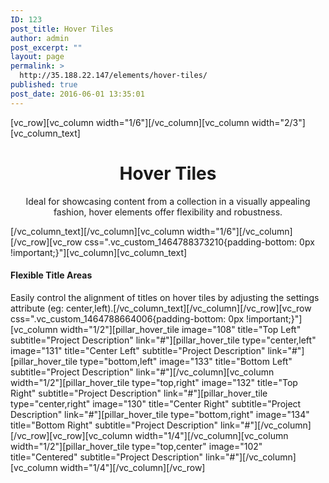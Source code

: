 ```yaml
---
ID: 123
post_title: Hover Tiles
author: admin
post_excerpt: ""
layout: page
permalink: >
  http://35.188.22.147/elements/hover-tiles/
published: true
post_date: 2016-06-01 13:35:01
---
```

[vc_row][vc_column width="1/6"][/vc_column][vc_column width="2/3"][vc_column_text]
<h1 style="text-align: center;">Hover Tiles</h1>
<p class="lead" style="text-align: center;">Ideal for showcasing content from a collection in a visually appealing fashion, hover elements offer flexibility and robustness.</p>
[/vc_column_text][/vc_column][vc_column width="1/6"][/vc_column][/vc_row][vc_row css=".vc_custom_1464788373210{padding-bottom: 0px !important;}"][vc_column][vc_column_text]
<h4>Flexible Title Areas</h4>
Easily control the alignment of titles on hover tiles by adjusting the settings
attribute (eg: center,left).[/vc_column_text][/vc_column][/vc_row][vc_row css=".vc_custom_1464788664006{padding-bottom: 0px !important;}"][vc_column width="1/2"][pillar_hover_tile image="108" title="Top Left" subtitle="Project Description" link="#"][pillar_hover_tile type="center,left" image="131" title="Center Left" subtitle="Project Description" link="#"][pillar_hover_tile type="bottom,left" image="133" title="Bottom Left" subtitle="Project Description" link="#"][/vc_column][vc_column width="1/2"][pillar_hover_tile type="top,right" image="132" title="Top Right" subtitle="Project Description" link="#"][pillar_hover_tile type="center,right" image="130" title="Center Right" subtitle="Project Description" link="#"][pillar_hover_tile type="bottom,right" image="134" title="Bottom Right" subtitle="Project Description" link="#"][/vc_column][/vc_row][vc_row][vc_column width="1/4"][/vc_column][vc_column width="1/2"][pillar_hover_tile type="top,center" image="102" title="Centered" subtitle="Project Description" link="#"][/vc_column][vc_column width="1/4"][/vc_column][/vc_row]